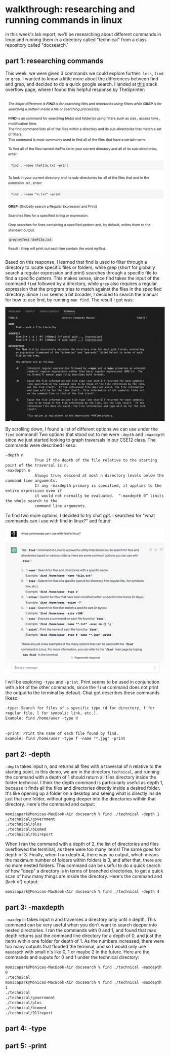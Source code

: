 # walkthrough: researching and running commands in linux
in this week's lab report, we'll be researching about different commands in linux and running them in a directory called "technical" from a class repository called "docsearch."

## part 1: researching commands
This week, we were given 3 commands we could explore further: `less`, `find` or `grep`. I wanted to know a little more about the differences between find and grep, and decided to do a quick google search. I landed at [this](https://stackoverflow.com/questions/43165447/what-is-the-difference-between-find-with-grep) stack overflow page, where I found this helpful response by TheSprinter:

![Image](/w5/w5-stack.png)

Based on this response, I learned that find is used to filter through a directory to locate specific files or folders, while grep (short for globally search a regular expression 
and print) searches through a specific file to find a specific pattern. This makes sense, since find takes the input of the command `find` followed by a directory, while `grep` 
also requires a regular expression that the program tries to match against the files in the specified directory. Since `find` seems a bit broader, I decided to search the manual for 
how to use find, by running `man find`. The result I got was:

![Image](/w5/w5-man.png)

By scrolling down, I found a list of different  options we can use under the `find` command! Two options that stood out to me were `-depth` and `-maxdepth` since we just started looking to graph traversals in our CSE12 class. The commands were described likeso:

```
-depth n
             True if the depth of the file relative to the starting point of the traversal is n.
-maxdepth n
             Always true; descend at most n directory levels below the command line arguments.
             If any -maxdepth primary is specified, it applies to the entire expression even if
             it would not normally be evaluated.  “-maxdepth 0” limits the whole search to the
             command line arguments.
```
To find two more options, I decided to try chat gpt. I searched for "what commands can i use with find in linux?" and found:

![Image](w5/w5-chatgpt.png)

I will be exploring `-type` and `-print`. Print seems to be used in conjunction with a lot of the other commands, since the `find` command does not print the output to the terminal by default. Chat gpt describes these commands likeso:

```
-type: Search for files of a specific type (d for directory, f for regular file, l for symbolic link, etc.).
Example: find /home/user -type d


-print: Print the name of each file found by find.
Example: find /home/user -type f -name "*.jpg" -print
```

## part 2: -depth
`-depth` takes input n, and returns all files with a traversal of n relative to the starting point. in this demo, we are in the directory `technical`, and running the command with a depth of 1 should return all files directory inside the folder technical. I think the depth command is particularly useful as depth 1, because it finds all the files and directories directly inside a desired folder. It's like opening up a folder on a desktop and seeing what is directly inside just that one folder, without going deeper into the directories withiin that directory. Here's the command and output:
```
monicapark@Monicas-MacBook-Air docsearch % find ./technical -depth 1
./technical/government
./technical/plos
./technical/biomed
./technical/911report
```
When I ran the command with a depth of 2, the list of directories and files overflowed the terminal, as there were too many items! The same goes for depth of 3. Finally, when I ran depth 4, there was no output, which means the maximum number of folders within folders is 3, and after that, there are no more nested folders. This command can be useful to do a quick search of how "deep" a directory is in terms of branched directories, to get a quick scan of how many things are inside the directory. Here's the command and (lack of) output:
```
monicapark@Monicas-MacBook-Air docsearch % find ./technical -depth 4
```

## part 3: -maxdepth
`-maxdepth` takes input n and traverses a directory only until n depth. This command can be very useful when you don't want to search deeper into nested directories. I ran the commands with 0 and 1, and found that max depth returns just the command line directory for a depth of 0, and just the items within one folder for depth of 1. As the numbers increased, there were too many outputs that flooded the terminal, and so I would only use `-maxdepth` with small n's like 0, 1 or maybe 2 in the future. Here are the commands and ouputs for 0 and 1 under the technical directory:
```
monicapark@Monicas-MacBook-Air docsearch % find ./technical -maxdepth 0
./technical
monicapark@Monicas-MacBook-Air docsearch % find ./technical -maxdepth 1
./technical
./technical/government
./technical/plos
./technical/biomed
./technical/911report
```

## part 4: -type
## part 5: -print
